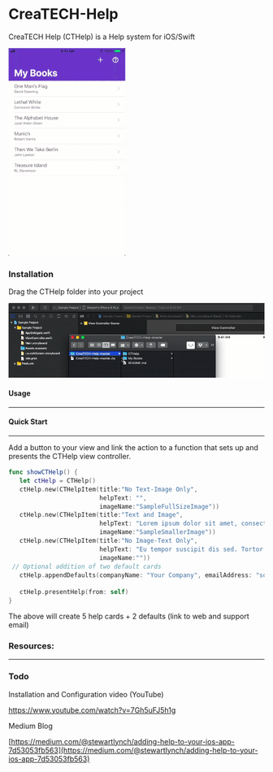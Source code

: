 # CreaTECH-Help
CreaTECH Help (CTHelp) is a Help system for iOS/Swift

![SampleScreen](SampleScreen.gif)

### Installation

Drag the CTHelp folder into your project

![InstallRaw](InstallRaw.gif)

#### Usage

------

#### Quick Start

------

Add a button to your view and link the action to a function that sets up and presents the CTHelp view controller.

```swift
func showCTHelp() {
   let ctHelp = CTHelp()
   ctHelp.new(CTHelpItem(title:"No Text-Image Only",
                         helpText: "",
                         imageName:"SampleFullSizeImage"))
   ctHelp.new(CTHelpItem(title:"Text and Image",
                         helpText: "Lorem ipsum dolor sit amet, consectetur adipiscing elit,
                         imageName:"SampleSmallerImage"))
   ctHelp.new(CTHelpItem(title:"No Image-Text Only",
                         helpText: "Eu tempor suscipit dis sed. Tortor velit orci bibendum mattis non metus ornare consequat. Condimentum habitasse dictumst eros nibh rhoncus non pulvinar fermentum. Maecenas convallis gravida facilisis. Interdum, conubia lacinia magnis duis nec quisque.Excepteur sint occaecat cupidatat non proident, sunt in culpa qui officia deserunt mollit anim id est laborum.",
                         imageName:""))
 // Optional addition of two default cards
   ctHelp.appendDefaults(companyName: "Your Company", emailAddress: "somewhere@somewhere.com", data: nil, webSite: "https://www.somewhere.com/", companyImageName: "Some Company")

   ctHelp.presentHelp(from: self)
}
```

The above will create 5 help cards + 2 defaults (link to web and support email)

### Resources:

------

### Todo

Installation and Configuration video (YouTube)

https://www.youtube.com/watch?v=7Gh5uFJ5h1g

Medium Blog

[https://medium.com/@stewartlynch/adding-help-to-your-ios-app-7d53053fb563](https://medium.com/@stewartlynch/adding-help-to-your-ios-app-7d53053fb563)